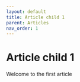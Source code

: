 ```yaml
---
layout: default
title: Article child 1
parent: Articles
nav_order: 1
---
```


# Article child 1

Welcome to the first article
